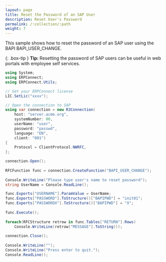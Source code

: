 ```yaml
---
layout: page
title: Reset the Password of an SAP User
description: Reset User's Password
permalink: /:collection/:path
weight: 7
---
```


This sample shows how to reset the password of an SAP user using the BAPI BAPI_USER_CHANGE. 

{: .box-tip }
**Tip:** Resetting the password of SAP users can be useful in web portals with employee self services.  

```csharp
using System;
using ERPConnect;
using ERPConnect.Utils;

// Set your ERPConnect license
LIC.SetLic("xxxx");

// Open the connection to SAP
using var connection = new R3Connection(
    host: "server.acme.org",
    systemNumber: 00,
    userName: "user",
    password: "passwd",
    language: "EN",
    client: "001")
{
    Protocol = ClientProtocol.NWRFC,
};

connection.Open();
  
RFCFunction func = connection.CreateFunction("BAPI_USER_CHANGE");
  
Console.WriteLine("Please type user's name to reset password");
string UserName = Console.ReadLine();

func.Exports["USERNAME"].ParamValue = UserName;
func.Exports["PASSWORD"].ToStructure()["BAPIPWD"] = "init01";
func.Exports["PASSWORDX"].ToStructure()["BAPIPWD"] = "X";
  
func.Execute();
  
foreach(RFCStructure retrow in func.Tables["RETURN"].Rows)
    Console.WriteLine(retrow["MESSAGE"].ToString());
  
connection.Close();
  
Console.WriteLine("");
Console.WriteLine("Press enter to quit.");
Console.ReadLine();

```